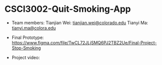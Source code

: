 # CSCI3002-Quit-Smoking-App

* Team members:
  Tianjian Wei: tianjian.wei@colorado.edu
  Tianyi Ma: tianyi.ma@colora.edu

* Final Prototype: 
https://www.figma.com/file/TwCL72JLjSMQ6PJ2TBZ2Ue/Final-Project-Stop-Smoking

* Project video:


